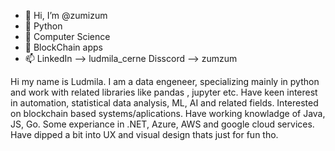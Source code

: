 - 👋 Hi, I’m @zumizum
- 👀 Python 
- 🌱 Computer Science
- 💞️ BlockChain apps
- 📫 LinkedIn --> ludmila_cerne Disscord --> zumzum

Hi my name is Ludmila. I am a data engeneer, specializing mainly in python and work with related libraries like pandas , jupyter etc. Have keen interest in automation, statistical data 
analysis, ML, AI and related fields. Interested on blockchain based systems/aplications. Have working knowladge of Java, JS, Go. Some experiance in .NET, Azure, AWS and google cloud services. Have dipped a bit into UX and visual design thats just for fun tho.

<!---
zumizum/zumizum is a ✨ special ✨ repository because its `README.md` (this file) appears on your GitHub profile.
You can click the Preview link to take a look at your changes.
--->
